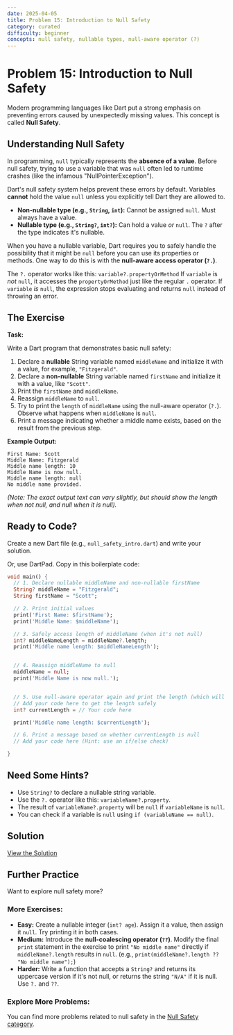 ```yaml
---
date: 2025-04-05
title: Problem 15: Introduction to Null Safety
category: curated
difficulty: beginner
concepts: null safety, nullable types, null-aware operator (?)
---
```


# Problem 15: Introduction to Null Safety

Modern programming languages like Dart put a strong emphasis on preventing errors caused by unexpectedly missing values. This concept is called **Null Safety**.

## Understanding Null Safety

In programming, `null` typically represents the **absence of a value**. Before null safety, trying to use a variable that was `null` often led to runtime crashes (like the infamous "NullPointerException").

Dart's null safety system helps prevent these errors by default. Variables **cannot** hold the value `null` unless you explicitly tell Dart they are allowed to.

*   **Non-nullable type (e.g., `String`, `int`):** Cannot be assigned `null`. Must always have a value.
*   **Nullable type (e.g., `String?`, `int?`):** Can hold a value *or* `null`. The `?` after the type indicates it's nullable.

When you have a nullable variable, Dart requires you to safely handle the possibility that it might be `null` before you can use its properties or methods. One way to do this is with the **null-aware access operator (`?.`)**.

The `?.` operator works like this:
`variable?.propertyOrMethod`
If `variable` is *not* `null`, it accesses the `propertyOrMethod` just like the regular `.` operator.
If `variable` *is* `null`, the expression stops evaluating and returns `null` instead of throwing an error.

## The Exercise

**Task:**

Write a Dart program that demonstrates basic null safety:

1.  Declare a **nullable** String variable named `middleName` and initialize it with a value, for example, `"Fitzgerald"`.
2.  Declare a **non-nullable** String variable named `firstName` and initialize it with a value, like `"Scott"`.
3.  Print the `firstName` and `middleName`.
4.  Reassign `middleName` to `null`.
5.  Try to print the `length` of `middleName` using the null-aware operator (`?.`). Observe what happens when `middleName` is `null`.
6.  Print a message indicating whether a middle name exists, based on the result from the previous step.

**Example Output:**

```
First Name: Scott
Middle Name: Fitzgerald
Middle name length: 10
Middle Name is now null.
Middle name length: null
No middle name provided.
```
*(Note: The exact output text can vary slightly, but should show the length when not null, and null when it is null).*


## Ready to Code?

Create a new Dart file (e.g., `null_safety_intro.dart`) and write your solution.

Or, use DartPad. Copy in this boilerplate code:

```dart
void main() {
  // 1. Declare nullable middleName and non-nullable firstName
  String? middleName = "Fitzgerald";
  String firstName = "Scott";

  // 2. Print initial values
  print('First Name: $firstName');
  print('Middle Name: $middleName');

  // 3. Safely access length of middleName (when it's not null)
  int? middleNameLength = middleName?.length;
  print('Middle name length: $middleNameLength');


  // 4. Reassign middleName to null
  middleName = null;
  print('Middle Name is now null.');


  // 5. Use null-aware operator again and print the length (which will be null)
  // Add your code here to get the length safely
  int? currentLength = // Your code here

  print('Middle name length: $currentLength');

  // 6. Print a message based on whether currentLength is null
  // Add your code here (Hint: use an if/else check)

}
```

## Need Some Hints?

*   Use `String?` to declare a nullable string variable.
*   Use the `?.` operator like this: `variableName?.property`.
*   The result of `variableName?.property` will be `null` if `variableName` is `null`.
*   You can check if a variable is `null` using `if (variableName == null)`.

## Solution

[View the Solution](curated-solutions/cur-problem-15-solution.md)

## Further Practice

Want to explore null safety more?

### More Exercises:

*   **Easy:** Create a nullable integer (`int? age`). Assign it a value, then assign it `null`. Try printing it in both cases.
*   **Medium:** Introduce the **null-coalescing operator (`??`)**. Modify the final `print` statement in the exercise to print `"No middle name"` directly if `middleName?.length` results in `null`. (e.g., `print(middleName?.length ?? "No middle name");`)
*   **Harder:** Write a function that accepts a `String?` and returns its uppercase version if it's not null, or returns the string `"N/A"` if it is null. Use `?.` and `??`.

### Explore More Problems:

You can find more problems related to null safety in the [Null Safety category](../categories/null-safety.md).